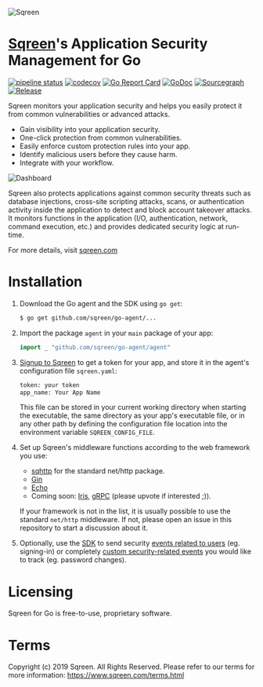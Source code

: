 ![Sqreen](https://s3-eu-west-1.amazonaws.com/sqreen-assets/npm/20171113/sqreen_horizontal_250.png)

# [Sqreen](https://www.sqreen.com/)'s Application Security Management for Go

[![pipeline status](https://gitlab.com/sqreen/agents/go-agent/badges/master/pipeline.svg)](https://gitlab.com/sqreen/agents/go-agent/pipelines)
[![codecov](https://codecov.io/gh/sqreen/go-agent/branch/master/graph/badge.svg)](https://codecov.io/gh/sqreen/go-agent)
[![Go Report Card](https://goreportcard.com/badge/github.com/sqreen/go-agent)](https://goreportcard.com/report/github.com/sqreen/go-agent)
[![GoDoc](https://godoc.org/github.com/sqreen/go-agent?status.svg)](https://godoc.org/github.com/sqreen/go-agent)
[![Sourcegraph](https://sourcegraph.com/github.com/sqreen/go-agent/-/badge.svg)](https://sourcegraph.com/github.com/sqreen/go-agent?badge)
[![Release](https://img.shields.io/github/release/sqreen/go-agent.svg?style=flat-square)](https://github.com/sqreen/go-agent/releases)

Sqreen monitors your application security and helps you easily protect it from
common vulnerabilities or advanced attacks.

- Gain visibility into your application security.
- One-click protection from common vulnerabilities.
- Easily enforce custom protection rules into your app.
- Identify malicious users before they cause harm.
- Integrate with your workflow.

![Dashboard](https://d33wubrfki0l68.cloudfront.net/0fe441513f505601d03b25249deddd8fd1eb2a49/e2da6/img/new/illustrations/dashboard-mockup.png)

Sqreen also protects applications against common security threats such as
database injections, cross-site scripting attacks, scans, or authentication
activity inside the application to detect and block account takeover attacks. It
monitors functions in the application (I/O, authentication, network, command
execution, etc.) and provides dedicated security logic at run-time.

For more details, visit [sqreen.com](https://www.sqreen.com/)

# Installation

1. Download the Go agent and the SDK using `go get`:

    ```sh
    $ go get github.com/sqreen/go-agent/...
    ```

1. Import the package `agent` in your `main` package of your app:

    ```go
    import _ "github.com/sqreen/go-agent/agent"
    ```

1. [Signup to Sqreen](https://my.sqreen.io/signup) to get a token for your app,
   and store it in the agent's configuration file `sqreen.yaml`:

    ```sh
    token: your token
    app_name: Your App Name
    ```

   This file can be stored in your current working directory when starting the
   executable, the same directory as your app's executable file, or in any other
   path by defining the configuration file location into the environment
   variable `SQREEN_CONFIG_FILE`.

1. Set up Sqreen's middleware functions according to the web framework you use:
   - [sqhttp](https://godoc.org/github.com/sqreen/go-agent/sdk/middleware/sqhttp) for the standard net/http package.
   - [Gin](https://godoc.org/github.com/sqreen/go-agent/sdk/middleware/sqgin)
   - [Echo](https://godoc.org/github.com/sqreen/go-agent/sdk/middleware/sqecho)
   - Coming soon: [Iris](https://github.com/sqreen/go-agent/pull/22),
     [gRPC](https://github.com/sqreen/go-agent/pull/23) (please upvote if
     interested ;)).
   
   If your framework is not in the list, it is usually possible to use the
   standard `net/http` middleware. If not, please open an issue in this
   repository to start a discussion about it.

1. Optionally, use the [SDK](https://godoc.org/github.com/sqreen/go-agent/sdk)
   to send security [events related to
   users](https://godoc.org/github.com/sqreen/go-agent/sdk#HTTPRequestRecord.ForUser)
   (eg. signing-in) or completely [custom security-related
   events](https://godoc.org/github.com/sqreen/go-agent/sdk#HTTPRequestRecord.TrackEvent)
   you would like to track (eg. password changes).

# Licensing

Sqreen for Go is free-to-use, proprietary software.

# Terms

Copyright (c) 2019 Sqreen. All Rights Reserved. Please refer to our terms for
more information: https://www.sqreen.com/terms.html
